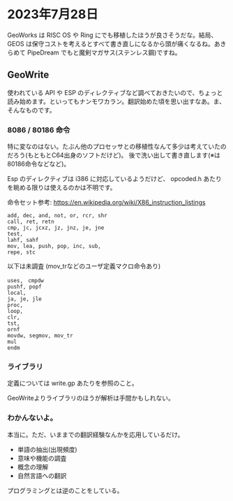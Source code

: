 # 2023年7月28日

GeoWorks は RISC OS や Ring にでも移植したほうが良さそうだな。結局、 GEOS は保守コストを考えるとすべて書き直しになるから頭が痛くなるね。あきらめて PipeDream でもと魔剣マガサス(ステンレス鋼)ですね。

## GeoWrite

使われている API や ESP のディレクティブなど調べておきたいので、ちょっと読み始めます。といってもナンモワカラン。翻訳始めた頃を思い出すなあ。ま、そんなものです。

### 8086 / 80186 命令

特に変なのはない。たぶん他のプロセッサとの移植性なんて多少は考えていたのだろう(もともとC64出身のソフトだけど)。
後で洗い出して書き直します(※は80186命令などなど)。

Esp のディレクティブは i386 に対応しているようだけど、 opcoded.h あたりを眺める限りは使えるのかは不明です。

命令セット参考: https://en.wikipedia.org/wiki/X86_instruction_listings

```
add, dec, and, not, or, rcr, shr
call, ret, retn
cmp, jc, jcxz, jz, jnz, je, jne
test,
lahf, sahf
mov, lea, push, pop, inc, sub, 
repe, stc
```

以下は未調査 (mov_trなどのユーザ定義マクロ命令あり)

```
uses,　cmpdw
pushf, popf
local,
ja, je, jle
proc,
loop,
clr,
tst,
ornf
movdw, segmov, mov_tr
mul
endm
```

### ライブラリ

定義については write.gp あたりを参照のこと。

GeoWriteよりライブラリのほうが解析は手間かもしれない。

### わかんないよ。
本当に。ただ、いままでの翻訳経験なんかを応用しているだけ。

* 単語の抽出(出現頻度)
* 意味や機能の調査
* 概念の理解
* 自然言語への翻訳

プログラミングとは逆のことをしている。


